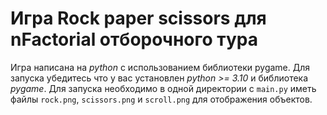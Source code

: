 # Игра Rock paper scissors для nFactorial отборочного тура

Игра написана на *python* с использованием библиотеки pygame. Для запуска убедитесь что у вас установлен *python >= 3.10* и библиотека *pygame*. Для запуска необходимо в одной директории с `main.py` иметь файлы `rock.png`, `scissors.png` и `scroll.png` для отображения объектов.
